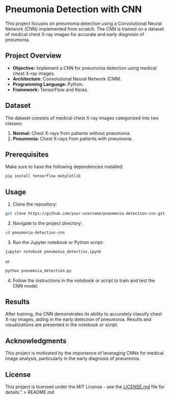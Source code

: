 # Pneumonia Detection with CNN

This project focuses on pneumonia detection using a Convolutional Neural Network (CNN) implemented from scratch. The CNN is trained on a dataset of medical chest X-ray images for accurate and early diagnosis of pneumonia.

## Project Overview

- **Objective:** Implement a CNN for pneumonia detection using medical chest X-ray images.
- **Architecture:** Convolutional Neural Network (CNN).
- **Programming Language:** Python.
- **Framework:** TensorFlow and Keras.

## Dataset

The dataset consists of medical chest X-ray images categorized into two classes:

1. **Normal:** Chest X-rays from patients without pneumonia.
2. **Pneumonia:** Chest X-rays from patients with pneumonia.

## Prerequisites

Make sure to have the following dependencies installed:

```bash
pip install tensorflow matplotlib
```

## Usage

1. Clone the repository:

```bash
git clone https://github.com/your-username/pneumonia-detection-cnn.git
```

2. Navigate to the project directory:

```bash
cd pneumonia-detection-cnn
```

3. Run the Jupyter notebook or Python script:

```bash
jupyter notebook pneumonia_detection.ipynb
```

or

```bash
python pneumonia_detection.py
```

4. Follow the instructions in the notebook or script to train and test the CNN model.

## Results

After training, the CNN demonstrates its ability to accurately classify chest X-ray images, aiding in the early detection of pneumonia. Results and visualizations are presented in the notebook or script.

## Acknowledgments

This project is motivated by the importance of leveraging CNNs for medical image analysis, particularly in the early diagnosis of pneumonia.

## License

This project is licensed under the MIT License - see the [LICENSE.md](LICENSE.md) file for details." > README.md
